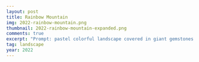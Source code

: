 ```yaml
---
layout: post
title: Rainbow Mountain
img: 2022-rainbow-mountain.png
thumbnail: 2022-rainbow-mountain-expanded.png
comments: true
excerpt: "Prompt: pastel colorful landscape covered in giant gemstones matte painting trending on artstation HQ; Generator: DreamStudio by Stability.ai, expanded with Adobe Photoshop"
tag: landscape
year: 2022
---
```

